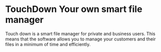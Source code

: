 # TouchDown Your own smart file manager
Touch down is a smart file manager for private and business users.
This means that the software allows you to manage your customers and their files in a minimum of time and efficiently.
